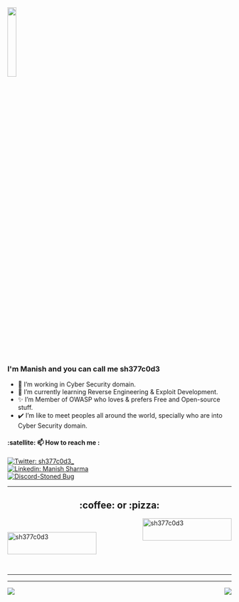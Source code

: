 <img src="https://github.com/vimalverma558/vimalverma558/blob/v2/img/hello.gif" width="20%">

### I'm Manish and you can call me sh377c0d3

- 🔭 I’m working in Cyber Security domain.
- 🌱 I’m currently learning Reverse Engineering & Exploit Development.
- ✨ I’m Member of OWASP who loves & prefers Free and Open-source stuff.
- ✔️ I’m like to meet peoples all around the world, specially who are into Cyber Security domain.

<h4 align="left">:satellite: 📫 How to reach me :</h4>

[![Twitter: sh377c0d3_](https://img.shields.io/badge/Twitter-1DA1F2?style=for-the-badge&logo=twitter&logoColor=white)](https://twitter.com/sh377c0d3) <br/>
[![Linkedin: Manish Sharma](https://img.shields.io/badge/LinkedIn-0077B5?style=for-the-badge&logo=linkedin&logoColor=white)](https://www.linkedin.com/in/sh377c0d3)<br/>
[![Discord-Stoned Bug](https://img.shields.io/badge/Discord-7289DA?style=for-the-badge&logo=discord&logoColor=white)](https://discord.gg/FSDhjmmbzv)<br/>

----

<h2 align="center">:coffee: or :pizza: </h2>

<p><a href="https://www.buymeacoffee.com/sh377c0d3"> <img align="right" src="https://cdn.buymeacoffee.com/buttons/v2/default-yellow.png" height="50" width="200" alt="sh377c0d3" /></a></p><br>

<p><a href="https://www.paypal.com/paypalme/sh377c0d3"> <img align="center" src="https://www.paypalobjects.com/digitalassets/c/website/logo/full-text/pp_fc_hl.svg" height="50" width="200" alt="sh377c0d3" /></a></p></br>

----

----


<img align="right" src="https://github-readme-stats.vercel.app/api?username=sh377c0d3&theme=blue-green&show_icons=true">

<img align="center" src="https://github-readme-stats.vercel.app/api/top-langs/?username=sh377c0d3&theme=blue-green">

